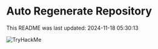 # Auto Regenerate Repository

This README was last updated: 2024-11-18 05:30:13

 ![TryHackMe](https://tryhackme.com/badge/533634)